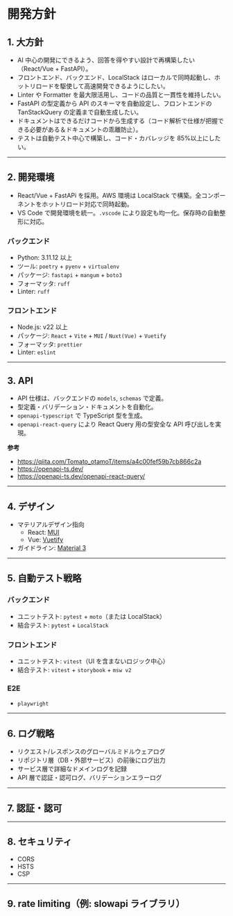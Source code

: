 # 開発方針

## 1. 大方針

- AI 中心の開発にできるよう、回答を得やすい設計で再構築したい（React/Vue + FastAPI）。
- フロントエンド、バックエンド、LocalStack はローカルで同時起動し、ホットリロードを駆使して高速開発できるようにしたい。
- Linter や Formatter を最大限活用し、コードの品質と一貫性を維持したい。
- FastAPI の型定義から API のスキーマを自動設定し、フロントエンドの TanStackQuery の定義まで自動生成したい。
- ドキュメントはできるだけコードから生成する（コード解析で仕様が把握できる必要がある＆ドキュメントの乖離防止）。
- テストは自動テスト中心で構築し、コード・カバレッジを 85%以上にしたい。

---

## 2. 開発環境

- React/Vue + FastAPi を採用。AWS 環境は LocalStack で構築。全コンポーネントをホットリロード対応で同時起動。
- VS Code で開発環境を統一。`.vscode` により設定も均一化。保存時の自動整形に対応。

### バックエンド

- Python: 3.11.12 以上
- ツール: `poetry` + `pyenv` + `virtualenv`
- パッケージ: `fastapi` + `mangum` + `boto3`
- フォーマッタ: `ruff`
- Linter: `ruff`

### フロントエンド

- Node.js: v22 以上
- パッケージ: `React` + `Vite` + `MUI` / `Nuxt(Vue)` + `Vuetify`
- フォーマッタ: `prettier`
- Linter: `eslint`

---

## 3. API

- API 仕様は、バックエンドの `models`, `schemas` で定義。
- 型定義・バリデーション・ドキュメントを自動化。
- `openapi-typescript` で TypeScript 型を生成。
- `openapi-react-query` により React Query 用の型安全な API 呼び出しを実現。

**参考**

- https://qiita.com/Tomato_otamoT/items/a4c00fef59b7cb866c2a
- https://openapi-ts.dev/
- https://openapi-ts.dev/openapi-react-query/

---

## 4. デザイン

- マテリアルデザイン指向
  - React: [MUI](https://mui.com/material-ui/)
  - Vue: [Vuetify](https://vuetifyjs.com/ja/)
- ガイドライン: [Material 3](https://m3.material.io/)

---

## 5. 自動テスト戦略

### バックエンド

- ユニットテスト: `pytest` + `moto`（または LocalStack）
- 結合テスト: `pytest` + `LocalStack`

### フロントエンド

- ユニットテスト: `vitest`（UI を含まないロジック中心）
- 結合テスト: `vitest` + `storybook` + `msw v2`

### E2E

- `playwright`

---

## 6. ログ戦略

- リクエスト/レスポンスのグローバルミドルウェアログ
- リポジトリ層（DB・外部サービス）の前後にログ出力
- サービス層で詳細なドメインログを記録
- API 層で認証・認可ログ、バリデーションエラーログ

---

## 7. 認証・認可

---

## 8. セキュリティ

- CORS
- HSTS
- CSP

---

## 9. rate limiting（例: slowapi ライブラリ）
